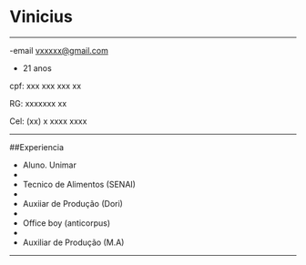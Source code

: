 # Vinicius

---


-email vxxxxx@gmail.com

- 21 anos

cpf: xxx xxx xxx xx

RG: xxxxxxx xx

Cel: (xx) x xxxx xxxx

---

##Experiencia

- Aluno. Unimar
-  
- Tecnico de Alimentos (SENAI)
- 
- Auxiiar de Produção (Dori)
- 
- Office boy (anticorpus)
- 
- Auxiliar de Produção (M.A)

---

